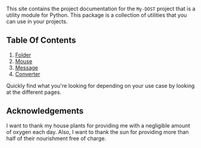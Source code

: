 This site contains the project documentation for the
`My-DOST` project that is a utility module for Python.
This package is a collection of utilities that you can use in your projects.


## Table Of Contents

1. [Folder](folder.md)
2. [Mouse](mouse.md)
3. [Message](message.md)
4. [Converter](converter.md)

Quickly find what you're looking for depending on
your use case by looking at the different pages.

## Acknowledgements

I want to thank my house plants for providing me with
a negligible amount of oxygen each day. Also, I want
to thank the sun for providing more than half of their
nourishment free of charge.